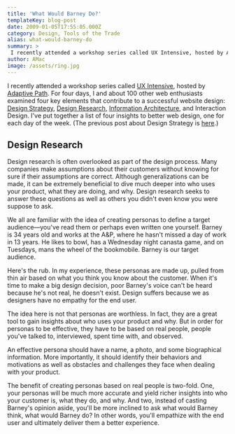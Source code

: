 ```yaml
---
title: 'What Would Barney Do?'
templateKey: blog-post
date: 2009-01-05T17:55:05.000Z
category: Design, Tools of the Trade
alias: what-would-barney-do
summary: > 
 I recently attended a workshop series called UX Intensive, hosted by Adaptive Path.
author: AMac
image: /assets/ring.jpg
---
```


I recently attended a workshop series called [UX Intensive](http://adaptivepath.com/events/2009/uxi/), hosted by [Adaptive Path](http://adaptivepath.com/). For four days, I and about 100 other web enthusiasts examined four key elements that contribute to a successful website design: [Design Strategy](/2008/12/15/scope-little-goes-long-way), [Design Research](/2009/01/05/what-would-barney-do), [Information Architecture](/2009/01/28/metadata), and Interaction Design. I've put together a list of four insights to better web design, one for each day of the week. (The previous post about Design Strategy is [here](/2008/12/15/scope-little-goes-long-way).)

Design Research
---------------

Design research is often overlooked as part of the design process. Many companies make assumptions about their customers without knowing for sure if their assumptions are correct. Although generalizations can be made, it can be extremely beneficial to dive much deeper into who uses your product, what they are doing, and why. Design research seeks to answer these questions as well as others you didn't even know you were suppose to ask.

We all are familiar with the idea of creating personas to define a target audience—you've read them or perhaps even written one yourself. Barney is 34 years old and works at the A&P, where he hasn't missed a day of work in 13 years. He likes to bowl, has a Wednesday night canasta game, and on Tuesdays, mans the wheel of the bookmobile. Barney is our target audience.

Here's the rub. In my experience, these personas are made up, pulled from thin air based on what you think you know about the customer. When it's time to make a big design decision, poor Barney's voice can't be heard because he's not real, he doesn't exist. Design suffers because we as designers have no empathy for the end user.

The idea here is not that personas are worthless. In fact, they are a great tool to gain insights about who uses your product and why. But in order for personas to be effective, they have to be based on real people, people you've talked to, interviewed, spent time with, and observed.

An effective persona should have a name, a photo, and some biographical information. More importantly, it should identify their behaviors and motivations as well as obstacles and challenges they face when dealing with your product. 

The benefit of creating personas based on real people is two-fold. One, your personas will be much more accurate and yield richer insights into who your customer is, what they do, and why. And two, instead of casting Barney's opinion aside, you'll be more inclined to ask what would Barney think, what would Barney do? In other words, you'll empathize with the end user and ultimately deliver them a better experience.
